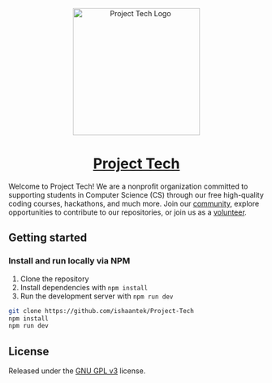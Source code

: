 <p align="center"><img width="250" alt="Project Tech Logo" src="https://project-tech.org/logo.jpg"></p>
<h1 align="center"><a href="https://project-tech.org">Project Tech</a></h1>

Welcome to Project Tech! We are a nonprofit organization committed to supporting students in Computer Science (CS) through our free high-quality coding courses, hackathons, and much more. Join our [community](https://discord.com/invite/AFFYnNVXpZ), explore opportunities to contribute to our repositories, or join us as a [volunteer](https://www.project-tech.org/get-involved).

## Getting started
### Install and run locally via NPM
1. Clone the repository
2. Install dependencies with `npm install`
3. Run the development server with `npm run dev`

```bash
git clone https://github.com/ishaantek/Project-Tech
npm install
npm run dev
```

## License

Released under the [GNU GPL v3](https://www.gnu.org/licenses/gpl-3.0.en.html) license.